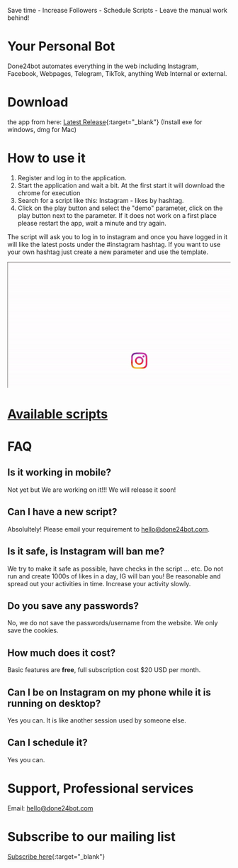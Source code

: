 <head>
    <link rel="shortcut icon" type="image/png" href="favicon.png">
  </head>
<script type="text/javascript" src="/chat.js" ></script>
<script type="text/javascript" src="/google.js" ></script>
<script type="text/javascript" id="mcjs">!function(c,h,i,m,p){m=c.createElement(h),p=c.getElementsByTagName(h)[0],m.async=1,m.src=i,p.parentNode.insertBefore(m,p)}(document,"script","https://chimpstatic.com/mcjs-connected/js/users/2aec843456fe86e83457a2dfd/3b500ed6ea17cffa74b3190e4.js");</script>

Save time - Increase Followers - Schedule Scripts - Leave the manual work behind!

# Your Personal Bot
Done24bot automates everything in the web including Instagram, Facebook, Webpages, Telegram, TikTok, anything Web Internal or external.

# Download 
the app from here: [Latest Release](https://github.com/xshopper/done24bot/releases/latest){:target="_blank"} (Install exe for windows, dmg for Mac)

# How to use it
1. Register and log in to the application.
2. Start the application and wait a bit. At the first start it will download the chrome for execution
3. Search for a script like this: Instagram - likes by hashtag.
4. Click on the play button and select the "demo" parameter, click on the play button next to the parameter.
If it does not work on a first place please restart the app, wait a minute and try again.

The script will ask you to log in to instagram and once you have logged in it will like the latest posts under the #instagram hashtag.
If you want to use your own hashtag just create a new parameter and use the template.

![done24bot](https://github.com/xshopper/done24bot/raw/gh-pages/assets/ezgif-2-d3b643fbfc.gif)

# [Available scripts](https://done24bot.com/scripts)

# FAQ
## Is it working in mobile?
Not yet but We are working on it!!! We will release it soon!
## Can I have a new script? 
Absolultely! Please email your requirement to [hello@done24bot.com](mailto:hello@done24bot.com).
## Is it safe, is Instagram will ban me?
We try to make it safe as possible, have checks in the script ... etc. Do not run and create 1000s of likes in a day, IG will ban you!
Be reasonable and spread out your activities in time. Increase your activity slowly.
## Do you save any passwords?
No, we do not save the passwords/username from the website. We only save the cookies.
## How much does it cost?
Basic features are **free**, full subscription cost $20 USD per month.
## Can I be on Instagram on my phone while it is running on desktop? 
Yes you can. It is like another session used by someone else.
## Can I schedule it?
Yes you can.

# Support, Professional services
Email: [hello@done24bot.com](mailto:hello@done24bot.com)

# Subscribe to our mailing list
[Subscribe here](http://eepurl.com/gW_JCf){:target="_blank"}
